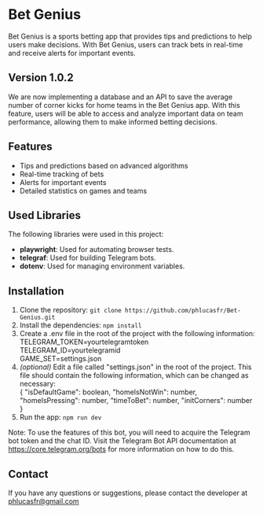 # Bet Genius 

Bet Genius is a sports betting app that provides tips and predictions to help users make decisions. With Bet Genius, users can track bets in real-time and receive alerts for important events.

## Version 1.0.2
We are now implementing a database and an API to save the average number of corner kicks for home teams in the Bet Genius app. With this feature, users will be able to access and analyze important data on team performance, allowing them to make informed betting decisions.

## Features
- Tips and predictions based on advanced algorithms
- Real-time tracking of bets
- Alerts for important events
- Detailed statistics on games and teams

## Used Libraries
The following libraries were used in this project:

- **playwright**: Used for automating browser tests.
- **telegraf**: Used for building Telegram bots.
- **dotenv**: Used for managing environment variables.

## Installation
1. Clone the repository: `git clone https://github.com/phlucasfr/Bet-Genius.git`
2. Install the dependencies: `npm install`
3. Create a .env file in the root of the project with the following information:<br>
TELEGRAM_TOKEN=yourtelegramtoken<br>
TELEGRAM_ID=yourtelegramid<br>
GAME_SET=settings.json
4. *(optional)* Edit a file called "settings.json" in the root of the project. This file should contain the following information, which can be changed as necessary:<br>{
"isDefaultGame": boolean,
"homeIsNotWin": number,
"homeIsPressing": number,
"timeToBet": number,
"initCorners": number
}
6. Run the app: `npm run dev`

Note:
To use the features of this bot, you will need to acquire the Telegram bot token and the chat ID. Visit the Telegram Bot API documentation at https://core.telegram.org/bots for more information on how to do this.

## Contact

If you have any questions or suggestions, please contact the developer at phlucasfr@gmail.com
